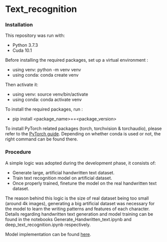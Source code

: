 # Text_recognition

### Installation
This repository was run with:
- Python 3.7.3
- Cuda 10.1

Before installing the required packages, set up a virtual environment :
- using venv: python -m venv venv
- using conda: conda create venv

Then activate it:
- using venv: source venv/bin/activate
- using conda: conda activate venv

To install the required packages, run :
- pip install <package_name>==<package_version>

To install PyTorch related packages (torch, torchvision & torchaudio), please refer to the [PyTorch guide](https://pytorch.org/get-started/previous-versions/). Depending on whether conda is used or not, the right command can be found there.

### Procedure
A simple logic was adopted during the development phase, it consists of:
- Generate large, artificial handwritten text dataset.
- Train text recognition model on artificial dataset.
- Once properly trained, finetune the model on the real handwritten text dataset.

The reason behind this logic is the size of real dataset being too small (around 4k images), generating a big artificial dataset was necessary for the model to learn the writing patterns and features of each character.  
Details regarding handwritten text generation and model training can be found in the notebooks Generate_Handwritten_text.ipynb and deep_text_recognition.ipynb respectively.

Model implementation can be found [here](https://github.com/clovaai/deep-text-recognition-benchmark).
